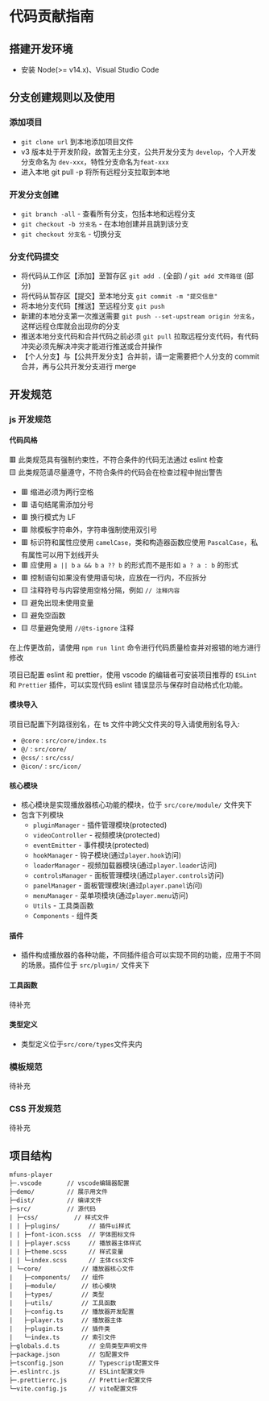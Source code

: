 # 代码贡献指南

## 搭建开发环境

- 安装 Node(>= v14.x)、Visual Studio Code

## 分支创建规则以及使用

### 添加项目

- `git clone url` 到本地添加项目文件
- v3 版本处于开发阶段，故暂无主分支，公共开发分支为 `develop`，个人开发分支命名为 `dev-xxx`，特性分支命名为`feat-xxx`
- 进入本地 git pull -p 将所有远程分支拉取到本地

### 开发分支创建

- `git branch -all` - 查看所有分支，包括本地和远程分支
- `git checkout -b 分支名` - 在本地创建并且跳到该分支
- `git checkout 分支名` - 切换分支

### 分支代码提交

- 将代码从工作区【添加】至暂存区 `git add .` (全部) / `git add 文件路径` (部分)
- 将代码从暂存区【提交】至本地分支 `git commit -m "提交信息" `
- 将本地分支代码【推送】至远程分支 `git push `
- 新建的本地分支第一次推送需要 `git push --set-upstream origin 分支名`，这样远程仓库就会出现你的分支
- 推送本地分支代码和合并代码之前必须 `git pull` 拉取远程分支代码，有代码冲突必须先解决冲突才能进行推送或合并操作
- 【个人分支】与【公共开发分支】合并前，请一定需要把个人分支的 commit 合并，再与公共开发分支进行 merge

## 开发规范

### js 开发规范

#### 代码风格

🟥 此类规范具有强制约束性，不符合条件的代码无法通过 eslint 检查  
🟨 此类规范请尽量遵守，不符合条件的代码会在检查过程中抛出警告  

- 🟥 缩进必须为两行空格
- 🟥 语句结尾需添加分号
- 🟥 换行模式为 LF
- 🟥 除模板字符串外，字符串强制使用双引号
- 🟥 标识符和属性应使用 `camelCase`，类和构造器函数应使用 `PascalCase`，私有属性可以用下划线开头
- 🟥 应使用 `a || b` `a && b` `a ?? b` 的形式而不是形如 `a ? a : b` 的形式
- 🟥 控制语句如果没有使用语句块，应放在一行内，不应拆分
- 🟨 注释符号与内容使用空格分隔，例如 `// 注释内容`
- 🟨 避免出现未使用变量
- 🟨 避免空函数
- 🟨 尽量避免使用 `//@ts-ignore` 注释

在上传更改前，请使用 `npm run lint` 命令进行代码质量检查并对报错的地方进行修改

项目已配置 eslint 和 prettier，使用 vscode 的编辑者可安装项目推荐的 `ESLint` 和 `Prettier` 插件，可以实现代码 eslint 错误显示与保存时自动格式化功能。

#### 模块导入

项目已配置下列路径别名，在 ts 文件中跨父文件夹的导入请使用别名导入:

- `@core` : `src/core/index.ts`
- `@/` : `src/core/`
- `@css/` : `src/css/`
- `@icon/` : `src/icon/`

#### 核心模块

- 核心模块是实现播放器核心功能的模块，位于 `src/core/module/` 文件夹下
- 包含下列模块
  - `pluginManager` - 插件管理模块(protected)
  - `videoController` - 视频模块(protected)
  - `eventEmitter` - 事件模块(protected)
  - `hookManager` - 钩子模块(通过`player.hook`访问)
  - `loaderManager` - 视频加载器模块(通过`player.loader`访问)
  - `controlsManager` - 面板管理模块(通过`player.controls`访问)
  - `panelManager` - 面板管理模块(通过`player.panel`访问)
  - `menuManager` - 菜单项模块(通过`player.menu`访问)
  - `Utils` - 工具类函数
  - `Components` - 组件类

#### 插件
- 插件构成播放器的各种功能，不同插件组合可以实现不同的功能，应用于不同的场景。插件位于 `src/plugin/` 文件夹下

#### 工具函数

待补充

#### 类型定义

- 类型定义位于`src/core/types`文件夹内

### 模板规范

待补充

### CSS 开发规范

待补充

## 项目结构

```
mfuns-player
├─.vscode       // vscode编辑器配置
├─demo/         // 展示用文件
├─dist/         // 编译文件
├─src/          // 源代码
| ├─css/          // 样式文件
| | ├─plugins/        // 插件ui样式
| | ├─font-icon.scss  // 字体图标文件
| | ├─player.scss     // 播放器主体样式
| | ├─theme.scss      // 样式变量
| | └─index.scss      // 主体css文件
| └─core/           // 播放器核心文件
|   ├─components/   // 组件
|   ├─module/       // 核心模块
|   ├─types/        // 类型
|   ├─utils/        // 工具函数
|   ├─config.ts     // 播放器开发配置
|   ├─player.ts     // 播放器主体
|   ├─plugin.ts     // 插件类
|   └─index.ts      // 索引文件
├─globals.d.ts        // 全局类型声明文件
├─package.json        // 包配置文件
├─tsconfig.json       // Typescript配置文件
├─.eslintrc.js        // ESLint配置文件
├─.prettierrc.js      // Prettier配置文件
└─vite.config.js      // vite配置文件

```
